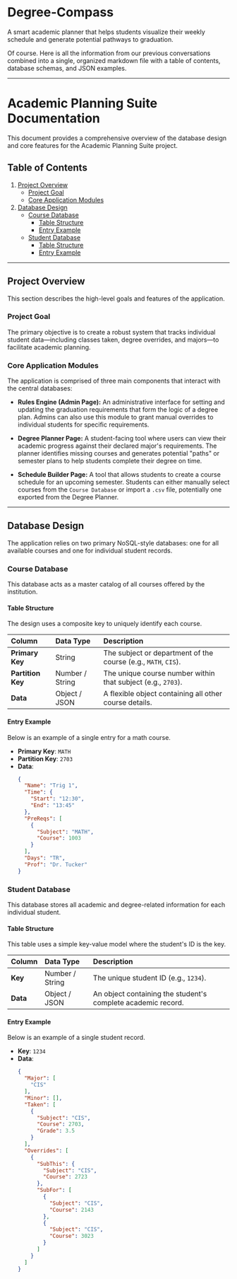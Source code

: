 # Degree-Compass
A smart academic planner that helps students visualize their weekly schedule and generate potential pathways to graduation.


Of course. Here is all the information from our previous conversations combined into a single, organized markdown file with a table of contents, database schemas, and JSON examples.

-----

# Academic Planning Suite Documentation

This document provides a comprehensive overview of the database design and core features for the Academic Planning Suite project.

## Table of Contents

1.  [Project Overview](#project-overview)
      * [Project Goal](#project-goal)
      * [Core Application Modules](#core-application-modules)
2.  [Database Design](#database-design)
      * [Course Database](#course-database)
          * [Table Structure](#table-structure)
          * [Entry Example](#entry-example)
      * [Student Database](#student-database)
          * [Table Structure](#table-structure-1)
          * [Entry Example](#entry-example-1)

-----

## Project Overview

This section describes the high-level goals and features of the application.

### Project Goal

The primary objective is to create a robust system that tracks individual student data—including classes taken, degree overrides, and majors—to facilitate academic planning.

### Core Application Modules

The application is comprised of three main components that interact with the central databases:

  * **Rules Engine (Admin Page):** An administrative interface for setting and updating the graduation requirements that form the logic of a degree plan. Admins can also use this module to grant manual overrides to individual students for specific requirements.

  * **Degree Planner Page:** A student-facing tool where users can view their academic progress against their declared major's requirements. The planner identifies missing courses and generates potential "paths" or semester plans to help students complete their degree on time.

  * **Schedule Builder Page:** A tool that allows students to create a course schedule for an upcoming semester. Students can either manually select courses from the `Course Database` or import a `.csv` file, potentially one exported from the Degree Planner.

-----

## Database Design

The application relies on two primary NoSQL-style databases: one for all available courses and one for individual student records.

### Course Database

This database acts as a master catalog of all courses offered by the institution.

#### Table Structure

The design uses a composite key to uniquely identify each course.

| Column | Data Type | Description |
| :--- | :--- | :--- |
| **Primary Key** | String | The subject or department of the course (e.g., `MATH`, `CIS`). |
| **Partition Key** | Number / String | The unique course number within that subject (e.g., `2703`). |
| **Data** | Object / JSON | A flexible object containing all other course details. |

#### Entry Example

Below is an example of a single entry for a math course.

  * **Primary Key**: `MATH`
  * **Partition Key**: `2703`
  * **Data**:
    ```json
    {
      "Name": "Trig 1",
      "Time": {
        "Start": "12:30",
        "End": "13:45"
      },
      "PreReqs": [
        {
          "Subject": "MATH",
          "Course": 1003
        }
      ],
      "Days": "TR",
      "Prof": "Dr. Tucker"
    }
    ```

### Student Database

This database stores all academic and degree-related information for each individual student.

#### Table Structure

This table uses a simple key-value model where the student's ID is the key.

| Column | Data Type | Description |
| :--- | :--- | :--- |
| **Key** | Number / String | The unique student ID (e.g., `1234`). |
| **Data** | Object / JSON | An object containing the student's complete academic record. |

#### Entry Example

Below is an example of a single student record.

  * **Key**: `1234`
  * **Data**:
    ```json
    {
      "Major": [
        "CIS"
      ],
      "Minor": [],
      "Taken": [
        {
          "Subject": "CIS",
          "Course": 2703,
          "Grade": 3.5
        }
      ],
      "Overrides": [
        {
          "SubThis": {
            "Subject": "CIS",
            "Course": 2723
          },
          "SubFor": [
            {
              "Subject": "CIS",
              "Course": 2143
            },
            {
              "Subject": "CIS",
              "Course": 3023
            }
          ]
        }
      ]
    }
    ```